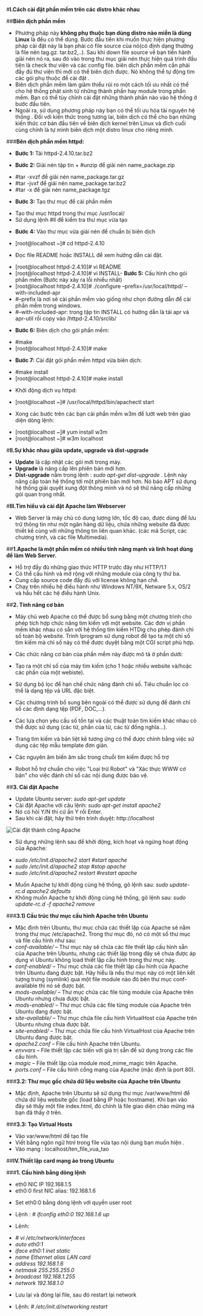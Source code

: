 #**I.Cách cài đặt phần mềm trên các distro khác nhau**

##**Biên dịch phần mềm**
- Phương pháp này **không phụ thuộc bạn dùng distro nào miễn là dùng Linux** là đều có thể dùng. Bước đầu tiên khi muốn thực hiện phương pháp cài đặt này là bạn phải có file source của nó(có định dạng thường là file nén tag.gz. tar.bz2,..). Sau khi down file source về bạn tiến hành giải nén nó ra, sau đó vào trong thư mục giải nén thực hiện quá trình đầu tiên là check thư viện và các config file. biên dịch phần mềm cần phải đầy đủ thư viện thì mới có thể biên dịch được. Nó không thể tự động tìm các gói phụ thuộc để cài đặt . 
- Biên dịch phần mềm làm giảm thiểu rủi ro một cách tối ưu nhất có thể cho hệ thống phát sinh từ những thành phần hay module trong phần mềm. Bạn có thể tùy chỉnh cài đặt những thành phần nào vào hệ thống ở bước đầu tiên.
- Ngoài ra, sử dụng phương pháp này bạn có thể tối ưu hóa tài nguyên hệ thống . Đối với kiến thức trong tương lai, biên dịch có thể cho bạn những kiến thức cơ bản đầu tiên về biên dịch kernel trên Linux và đích cuối cùng chính là tự mình biên dịch một distro linux cho riêng mình.

###**Bên dịch phần mềm httpd:**
- **Bước 1:** Tải httpd-2.4.10.tar.bz2
 
- **Bước 2:** Giải nén tập tin + #unzip                  để giải nén                       name_package.zip
 + #tar -xvzf              để giải nén                       name_package.tar.gz
 + #tar -jvxf              để giải nén                       name_package.tar.bz2
 + #tar -x                 để giải nén                       name_package.tgz
 
- **Bước 3:** Tạo thư mục để cài phần mềm
 + Tạo thư mục httpd trong thư mục /usr/local/
 + Sử dụng lệnh #ll để kiểm tra thư mục vừa tạo
 
- **Bước 4:** Vào thư mục vừa giải nén để chuẩn bị biên dịch
 + [root@localhost ~]# cd httpd-2.4.10
- Đọc file README hoặc INSTALL để xem hướng dẫn cài đặt.
 + [root@localhost httpd-2.4.10]# vi README
 + [root@localhost httpd-2.4.10]# vi INSTALL- **Bước 5:** Cấu hình cho gói phần mềm (Bước này xảy ra lỗi nhiều nhất)
 + [root@localhost httpd-2.4.10]# ./configure –prefix=/usr/local/httpd/ –with-included-apr
 + #–prefix là nơi sẽ cài phần mềm vào giống như chọn đường dẫn để cài phần mềm trong windows.
 + #–with-included-apr: trong tập tin INSTALL có hướng dẫn là tải apr và apr-util rồi copy vào /httpd-2.4.10/srclib/
 
- **Bước 6:** Biên dịch cho gói phần mềm:
 + #make
 + [root@localhost httpd-2.4.10]# make

- **Bước 7:** Cài đặt gói phần mềm httpd vừa biên dịch:
 + #make install
 + [root@localhost httpd-2.4.10]# make install
- Khởi động dịch vụ httpd:
 + [root@localhost ~]# /usr/local/httpd/bin/apachectl start
- Xong các bước trên các bạn cài phần mềm w3m để lướt web trên giao diện dòng lệnh:
 + [root@localhost ~]# yum install w3m 
 + [root@localhost ~]# w3m localhost

#**II.Sự khác nhau giữa update, upgrade và dist-upgrade**
- **Update** là cập nhật các gói mới trong máy.
- **Upgrade** là nâng cấp lên phiên bản mới hơn.
- **Dist-upgrade** nằm trong lệnh : *sudo apt-get dist-upgrade* .
Lệnh này nâng cấp toàn hệ thống tới một phiên bản mới hơn. Nó báo APT sử dụng hệ thống giải quyết xung đột thông minh và nó sẽ thử nâng cấp những gói quan trọng nhất.

#**III.Tìm hiểu và cài đặt Apache làm Webserver**
- Web Server là máy chủ có dung lượng lớn, tốc độ cao, được dùng để lưu trữ thông tin như một ngân hàng dữ liệu, chứa những website đã được thiết kế cùng với những thông tin liên quan khác. (các mã Script, các chương trình, và các file Multimedia).

##**1.Apache là một phần mềm có nhiều tính năng mạnh và linh hoạt dùng để làm Web Server.**
- Hỗ trợ đầy đủ những giao thức HTTP trước đây như HTTP/1.1
- Có thể cấu hình và mở rộng với những module của công ty thứ ba.
- Cung cấp source code đầy đủ với license không hạn chế.
- Chạy trên nhiều hệ điều hành như Windows NT/9X, Netware 5.x, OS/2 và hầu hết các hệ điều hành Unix.

##**2. Tính năng cơ bản**
- Máy chủ web Apache có thể được bổ sung bằng một chương trình cho phép tích hợp chức năng tìm kiếm với một website. Các đơn vị phần mềm khác nhau có sẵn với hệ thống tìm kiếm HTDig cho phép đánh chỉ số toàn bộ website. Trình Iprogram sử dụng robot để tạo ta một chỉ số tìm kiếm mà chỉ số này có thể được duyệt bằng một CGI script phù hợp. 
- Các chức năng cơ bản của phần mềm này được mô tả ở phần dưới: 
 - Tạo ra một chỉ số của máy tìm kiếm (cho 1 hoặc nhiều website và/hoặc các phần của một webiste).
 - Sử dụng bộ lọc để hạn chế chức năng đánh chỉ số. Tiêu chuẩn lọc có thể là dạng tệp và URL đặc biệt.

- Các chương trình bổ sung bên ngoài có thể được sử dụng để đánh chỉ số các định dạng tệp (PDF, DOC,…).
- Các lựa chọn yêu cầu số tồn tại và các thuật toán tìm kiếm khác nhau có thể được sử dụng (các từ, phần của từ, các từ đồng nghĩa…).
- Trang tìm kiếm và bản liệt kê tương ứng có thể được chỉnh bằng việc sử dụng các tệp mẫu template đơn giản.
- Các nguyên âm biến âm sắc trong chuỗi tìm kiếm được hỗ trợ
- Robot hỗ trợ chuẩn cho việc "Loại trừ Robot" và "Xác thực WWW cơ bản" cho việc đánh chỉ số các nội dung được bảo vệ.

##**3. Cài đặt Apache**
- Update Ubuntu server: *sudo apt-get update*
- Cài đặt Apache với câu lệnh: *sudo apt-get install apache2*
- Nó có hỏi Y/N thì cứ ấn Y rồi Enter.
- Sau khi cài đặt, hãy thử trên trình duyệt: http://localhost


![Cài đặt thành công Apache](https://assets.digitalocean.com/articles/lamp_1404/default_apache.png)


- Sử dụng những lệnh sau để khởi động, kích hoạt và ngừng hoạt động của Apache:
 + *sudo /etc/init.d/apache2 start #start apache*
 + *sudo /etc/init.d/apache2 stop #stop apache*
 + *sudo /etc/init.d/apache2 restart #restart apache*

- Muốn Apache tự khởi động cùng hệ thống, gõ lệnh sau: *sudo update-rc.d apache2 defaults*
- Không muốn Apache tự khởi động cùng hệ thống, gõ lệnh sau: *sudo update-rc.d -f apache2 remove*

###**3.1) Cấu trúc thư mục cấu hình Apache trên Ubuntu**
- Mặc định trên Ubuntu, thư mục chứa các thiết lập của Apache sẽ nằm trong thư mục /etc/apache2. Trong thư mục đó, nó có một số thư mục và file cấu hình như sau:
- *conf-available/* – Thư mục này sẽ chứa các file thiết lập cấu hình sẵn của Apache trên Ubuntu, nhưng các thiết lập trong đây sẽ chưa được áp dụng vì Ubuntu không load thiết lập cấu hình trong thư mục này.
- *conf-enabled/* – Thư mục chứa các file thiết lập cấu hình của Apache trên Ubuntu đang được bật. Hãy hiểu là nếu thư mục này có một liên kết tượng trưng (symlink) qua một file module nào đó bên thư mục conf-available thì nó sẽ được bật.
- *mods-available/* – Thư mục chứa các file từng module của Apache trên Ubuntu nhưng chưa được bật.
- *mods-enabled/* – Thư mục chứa các file từng module của Apache trên Ubuntu đang được bật.
- *site-available/* – Thư mục chứa file cấu hình VirtualHost của Apache trên Ubuntu nhưng chưa được bật.
- *site-enabled/* – Thư mục chứa file cấu hình VirtualHost của Apache trên Ubuntu đang được bật.
- *apache2.conf* – File cấu hình Apache trên Ubuntu.
- *envvars* – File thiết lập các biến với giá trị sẵn để sử dụng trong các file cấu hình.
- *magic* – File thiết lập của module mod_mime_magic trên Apache.
- *ports.conf* – File cấu hình cổng mạng của Apache (mặc định là port 80).

###**3.2: Thư mục gốc chứa dữ liệu website của Apache trên Ubuntu**
- Mặc định, Apache trên Ubuntu sẽ sử dụng thư mục /var/www/html để chứa dữ liệu website gốc (load bằng IP hoặc hostname). Khi bạn vào đây sẽ thấy một file index.html, đó chính là file giao diện chào mừng mà bạn đã thấy ở trên.

###**3.3: Tạo Virtual Hosts**
- Vào var/www/html để tạo file 
- Viết bằng ngôn ngữ htnl trong file vừa tạo nội dung bạn muốn hiện .
- Vào mạng : localhost/ten_file_vua_tao

##**IV.Thiết lập card mạng ảo trong Ubuntu**

###**1. Cấu hình bằng dòng lệnh**
- eth0 NIC IP 192.168.1.5
- eth0:0 first NIC alias: 192.168.1.6

 + Set eth0:0 bằng dòng lệnh với quyền user root
- Lệnh : *# ifconfig eth0:0 192.168.1.6 up*

- Lệnh: 
 + *# vi /etc/network/interfaces*
 + *auto eth0:1*
 + *iface eth0:1 inet static*
 + *name Ethernet alias LAN card*
 + *address 192.168.1.6*
 + *netmask 255.255.255.0*
 + *broadcast 192.168.1.255*
 + *network 192.168.1.0*

- Lưu lại và đóng lại file, sau đó restart lại network
 + Lệnh: *# /etc/init.d/networking restart*









